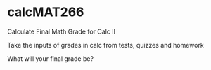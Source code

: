 # calcMAT266
Calculate Final Math Grade for Calc II

Take the inputs of grades in calc from tests, quizzes and homework

What will your final grade be?
